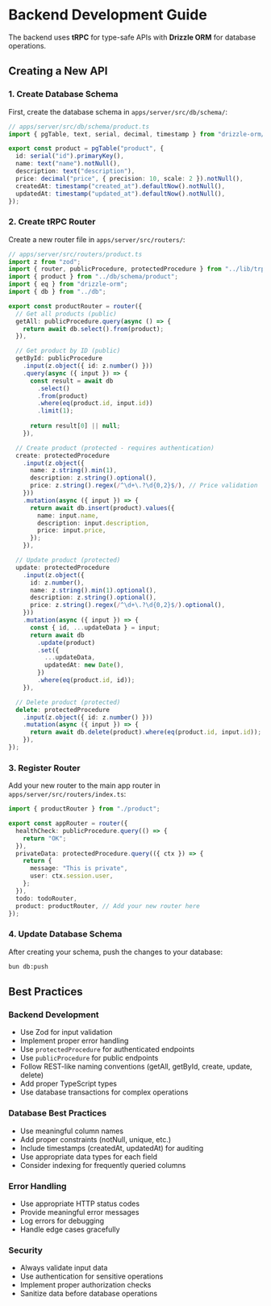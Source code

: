 # Backend Development Guide

The backend uses **tRPC** for type-safe APIs with **Drizzle ORM** for database operations.

## Creating a New API

### 1. Create Database Schema

First, create the database schema in `apps/server/src/db/schema/`:

```typescript
// apps/server/src/db/schema/product.ts
import { pgTable, text, serial, decimal, timestamp } from "drizzle-orm/pg-core";

export const product = pgTable("product", {
  id: serial("id").primaryKey(),
  name: text("name").notNull(),
  description: text("description"),
  price: decimal("price", { precision: 10, scale: 2 }).notNull(),
  createdAt: timestamp("created_at").defaultNow().notNull(),
  updatedAt: timestamp("updated_at").defaultNow().notNull(),
});
```

### 2. Create tRPC Router

Create a new router file in `apps/server/src/routers/`:

```typescript
// apps/server/src/routers/product.ts
import z from "zod";
import { router, publicProcedure, protectedProcedure } from "../lib/trpc";
import { product } from "../db/schema/product";
import { eq } from "drizzle-orm";
import { db } from "../db";

export const productRouter = router({
  // Get all products (public)
  getAll: publicProcedure.query(async () => {
    return await db.select().from(product);
  }),

  // Get product by ID (public)
  getById: publicProcedure
    .input(z.object({ id: z.number() }))
    .query(async ({ input }) => {
      const result = await db
        .select()
        .from(product)
        .where(eq(product.id, input.id))
        .limit(1);
      
      return result[0] || null;
    }),

  // Create product (protected - requires authentication)
  create: protectedProcedure
    .input(z.object({
      name: z.string().min(1),
      description: z.string().optional(),
      price: z.string().regex(/^\d+\.?\d{0,2}$/), // Price validation
    }))
    .mutation(async ({ input }) => {
      return await db.insert(product).values({
        name: input.name,
        description: input.description,
        price: input.price,
      });
    }),

  // Update product (protected)
  update: protectedProcedure
    .input(z.object({
      id: z.number(),
      name: z.string().min(1).optional(),
      description: z.string().optional(),
      price: z.string().regex(/^\d+\.?\d{0,2}$/).optional(),
    }))
    .mutation(async ({ input }) => {
      const { id, ...updateData } = input;
      return await db
        .update(product)
        .set({
          ...updateData,
          updatedAt: new Date(),
        })
        .where(eq(product.id, id));
    }),

  // Delete product (protected)
  delete: protectedProcedure
    .input(z.object({ id: z.number() }))
    .mutation(async ({ input }) => {
      return await db.delete(product).where(eq(product.id, input.id));
    }),
});
```

### 3. Register Router

Add your new router to the main app router in `apps/server/src/routers/index.ts`:

```typescript
import { productRouter } from "./product";

export const appRouter = router({
  healthCheck: publicProcedure.query(() => {
    return "OK";
  }),
  privateData: protectedProcedure.query(({ ctx }) => {
    return {
      message: "This is private",
      user: ctx.session.user,
    };
  }),
  todo: todoRouter,
  product: productRouter, // Add your new router here
});
```

### 4. Update Database Schema

After creating your schema, push the changes to your database:

```bash
bun db:push
```

## Best Practices

### Backend Development
- Use Zod for input validation
- Implement proper error handling
- Use `protectedProcedure` for authenticated endpoints
- Use `publicProcedure` for public endpoints
- Follow REST-like naming conventions (getAll, getById, create, update, delete)
- Add proper TypeScript types
- Use database transactions for complex operations

### Database Best Practices
- Use meaningful column names
- Add proper constraints (notNull, unique, etc.)
- Include timestamps (createdAt, updatedAt) for auditing
- Use appropriate data types for each field
- Consider indexing for frequently queried columns

### Error Handling
- Use appropriate HTTP status codes
- Provide meaningful error messages
- Log errors for debugging
- Handle edge cases gracefully

### Security
- Always validate input data
- Use authentication for sensitive operations
- Implement proper authorization checks
- Sanitize data before database operations